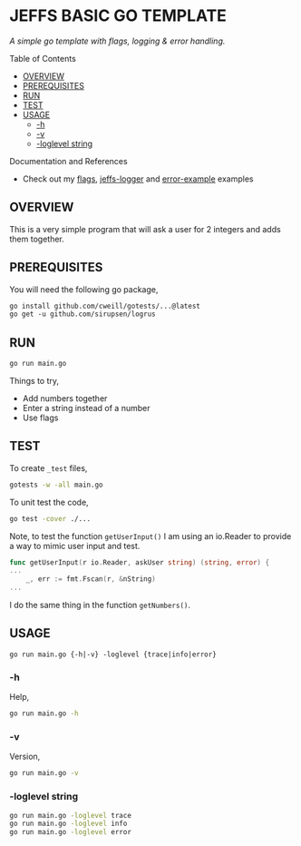 # JEFFS BASIC GO TEMPLATE

_A simple go template with flags, logging & error handling._

Table of Contents

* [OVERVIEW](https://github.com/JeffDeCola/my-go-examples/tree/master/common-go/my-generic-go-template/jeffs-basic-go-template#overview)
* [PREREQUISITES](https://github.com/JeffDeCola/my-go-examples/tree/master/common-go/my-generic-go-template/jeffs-basic-go-template#prerequisites)
* [RUN](https://github.com/JeffDeCola/my-go-examples/tree/master/common-go/my-generic-go-template/jeffs-basic-go-template#run)
* [TEST](https://github.com/JeffDeCola/my-go-examples/tree/master/common-go/my-generic-go-template/jeffs-basic-go-template#test)
* [USAGE](https://github.com/JeffDeCola/my-go-examples/tree/master/common-go/my-generic-go-template/jeffs-basic-go-template#usage)
  * [-h](https://github.com/JeffDeCola/my-go-examples/tree/master/common-go/my-generic-go-template/jeffs-basic-go-template#-h)
  * [-v](https://github.com/JeffDeCola/my-go-examples/tree/master/common-go/my-generic-go-template/jeffs-basic-go-template#-v)
  * [-loglevel string](https://github.com/JeffDeCola/my-go-examples/tree/master/common-go/my-generic-go-template/jeffs-basic-go-template#-loglevel-string)

Documentation and References

* Check out my
  [flags](https://github.com/JeffDeCola/my-go-examples/tree/master/common-go/flags/flags),
  [jeffs-logger](https://github.com/JeffDeCola/my-go-examples/tree/master/common-go/logging/jeffs-logger)
  and
  [error-example](https://github.com/JeffDeCola/my-go-examples/tree/master/common-go/error-reporting/error-example)
  examples

## OVERVIEW

This is a very simple program that will ask a user for 2 integers
and adds them together.

## PREREQUISITES

You will need the following go package,

```txt
go install github.com/cweill/gotests/...@latest
go get -u github.com/sirupsen/logrus
```

## RUN

```bash
go run main.go
```

Things to try,

* Add numbers together
* Enter a string instead of a number
* Use flags

## TEST

To create `_test` files,

```bash
gotests -w -all main.go
```

To unit test the code,

```bash
go test -cover ./...
```

Note, to test the function `getUserInput()` I am using an io.Reader to provide
a way to mimic user input and test.

```go
func getUserInput(r io.Reader, askUser string) (string, error) {
...
    _, err := fmt.Fscan(r, &nString)
...
```

I do the same thing in the function `getNumbers()`.

## USAGE

```text
go run main.go {-h|-v} -loglevel {trace|info|error}
```

### -h

Help,

```bash
go run main.go -h
```

### -v

Version,

```bash
go run main.go -v
```

### -loglevel string

```bash
go run main.go -loglevel trace
go run main.go -loglevel info
go run main.go -loglevel error
```
